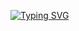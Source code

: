 [![Typing SVG](https://readme-typing-svg.herokuapp.com?size=43&vCenter=true&width=700&lines=Problem+Solver;Software+Engineer;Backend+Developer;.NET%E2%9D%A4%EF%B8%8F)](https://git.io/typing-svg)
<!--
**aaref-sh/aaref-sh** is a ✨ _special_ ✨ repository because its `README.md` (this file) appears on your GitHub profile.

Here are some ideas to get you started:

- 🔭 I’m currently working on ...
- 🌱 I’m currently learning ...
- 👯 I’m looking to collaborate on ...
- 🤔 I’m looking for help with ...
- 💬 Ask me about ...
- 📫 How to reach me: ...
- 😄 Pronouns: ...
- ⚡ Fun fact: ...
-->
